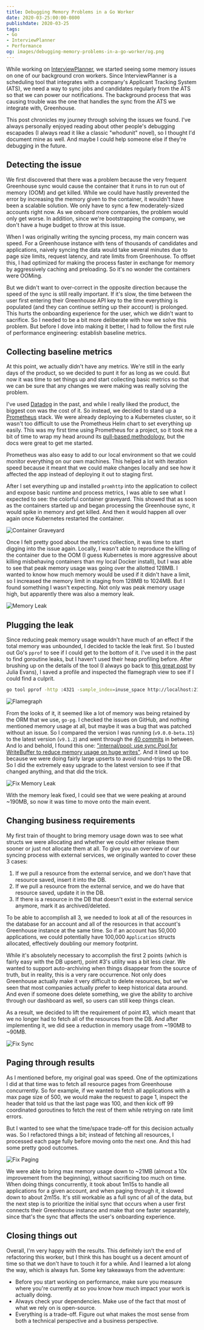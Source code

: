 ```yaml
---
title: Debugging Memory Problems in a Go Worker
date: 2020-03-25:00:00-0800
publishdate: 2020-03-25
tags:
- Go
- InterviewPlanner
- Performance
og: images/debugging-memory-problems-in-a-go-worker/og.png
---
```


While working on [InterviewPlanner](https://interviewplanner.com), we started
seeing some memory issues on one of our background cron workers. Since
InterviewPlanner is a scheduling tool that integrates with a company's Applicant
Tracking System (ATS), we need a way to sync jobs and candidates regularly from
the ATS so that we can power our notifications. The background process that was
causing trouble was the one that handles the sync from the ATS we integrate
with, Greenhouse.

This post chronicles my journey through solving the issues we found. I've always
personally enjoyed reading about other people's debugging escapades (I always
read it like a classic "whodunit" novel), so I thought I'd document mine as
well. And maybe I could help someone else if they're debugging in the future.

## Detecting the issue

We first discovered that there was a problem because the very frequent
Greenhouse sync would cause the container that it runs in to run out of memory
(OOM) and get killed. While we could have hastily prevented the error by
increasing the memory given to the container, it wouldn't have been a scalable
solution. We only have to sync a few moderately-sized accounts right now. As we
onboard more companies, the problem would only get worse. In addition, since
we're bootstrapping the company, we don't have a huge budget to throw at this
issue.

When I was originally writing the syncing process, my main concern was speed.
For a Greenhouse instance with tens of thousands of candidates and applications,
naively syncing the data would take several minutes due to page size limits,
request latency, and rate limits from Greenhouse. To offset this, I had
optimized for making the process faster in exchange for memory by aggressively
caching and preloading. So it's no wonder the containers were OOMing.

But we didn't want to over-correct in the opposite direction because the speed
of the sync is still really important. If it's slow, the time between the user
first entering their Greenhouse API key to the time everything is populated (and
they can continue setting up their account) is prolonged. This hurts the
onboarding experience for the user, which we didn't want to sacrifice. So I
needed to be a bit more deliberate with how we solve this problem. But before I
dove into making it better, I had to follow the first rule of performance
engineering: establish baseline metrics.

## Collecting baseline metrics

At this point, we actually didn't have any metrics. We're still in the early
days of the product, so we decided to punt it for as long as we could. But now
it was time to set things up and start collecting basic metrics so that we can
be sure that any changes we were making was really solving the problem.

I've used [Datadog](https://www.datadoghq.com/) in the past, and while I really
liked the product, the biggest con was the cost of it. So instead, we decided to
stand up a [Prometheus](https://prometheus.io/) stack. We were already deploying
to a Kubernetes cluster, so it wasn't too difficult to use the Prometheus Helm
chart to set everything up easily. This was my first time using Prometheus for a
project, so it took me a bit of time to wrap my head around its [pull-based
methodology](https://prometheus.io/docs/introduction/faq/#why-do-you-pull-rather-than-push),
but the docs were great to get me started.

Prometheus was also easy to add to our local environment so that we could
monitor everything on our own machines. This helped a lot with iteration speed
because it meant that we could make changes locally and see how it affected the
app instead of deploying it out to staging first.

After I set everything up and installed `promhttp` into the application to
collect and expose basic runtime and process metrics, I was able to see what I
expected to see: the colorful container graveyard. This showed that as soon as
the containers started up and began processing the Greenhouse sync, it would
spike in memory and get killed. And then it would happen all over again once
Kubernetes restarted the container.

![Container Graveyard](/blog/images/debugging-memory-problems-in-a-go-worker/graveyard.png)

Once I felt pretty good about the metrics collection, it was time to start
digging into the issue again. Locally, I wasn't able to reproduce the killing of
the container due to the OOM (I guess Kubernetes is more aggressive about
killing misbehaving containers than my local Docker install), but I was able to
see that peak memory usage was going over the allotted 128MB. I wanted to know
how much memory would be used if it didn't have a limit, so I increased the
memory limit in staging from 128MB to 1024MB. But I found something I wasn't
expecting. Not only was peak memory usage high, but apparently there was also a
memory leak.

![Memory Leak](/blog/images/debugging-memory-problems-in-a-go-worker/leak.png)

## Plugging the leak

Since reducing peak memory usage wouldn't have much of an effect if the total
memory was unbounded, I decided to tackle the leak first. So I busted out Go's
`pprof` to see if I could get to the bottom of it. I've used it in the past to
find goroutine leaks, but I haven't used their heap profiling before. After
brushing up on the details of the tool (I always go back to [this great
post](https://jvns.ca/blog/2017/09/24/profiling-go-with-pprof/) by Julia Evans),
I saved a profile and inspected the flamegraph view to see if I could find a
culprit.

```sh
go tool pprof -http :4321 -sample_index=inuse_space http://localhost:2113/debug/pprof/heap
```

![Flamegraph](/blog/images/debugging-memory-problems-in-a-go-worker/flamegraph.png)

From the looks of it, it seemed like a lot of memory was being retained by the
ORM that we use, `go-pg`. I checked the issues on GitHub, and nothing mentioned
memory usage at all, but maybe it was a bug that was patched without an issue.
So I compared the version I was running (`v9.0.0-beta.15`) to the latest version
(`v9.1.2`) and went through the [40
commits](https://github.com/go-pg/pg/compare/v9.0.0-beta.15...v9.1.2) in
between. And lo and behold, I found this one: ["internal/pool: use sync.Pool for
WriteBuffer to reduce memory usage on huge
writes"](https://github.com/go-pg/pg/commit/c28185c3d05c1e5f46d9439dca19ab8de9bb9fd8).
And it lined up too because we were doing fairly large upserts to avoid
round-trips to the DB. So I did the extremely easy upgrade to the latest version
to see if that changed anything, and that did the trick.

![Fix Memory Leak](/blog/images/debugging-memory-problems-in-a-go-worker/fix-leak.png)

With the memory leak fixed, I could see that we were peaking at around ~190MB,
so now it was time to move onto the main event.

## Changing business requirements

My first train of thought to bring memory usage down was to see what structs we
were allocating and whether we could either release them sooner or just not
allocate them at all. To give you an overview of our syncing process with
external services, we originally wanted to cover these 3 cases:

1. If we pull a resource from the external service, and we don't have that
   resource saved, insert it into the DB.
2. If we pull a resource from the external service, and we do have that resource
   saved, update it in the DB.
3. If there is a resource in the DB that doesn't exist in the external service
   anymore, mark it as archived/deleted.

To be able to accomplish all 3, we needed to look at all of the resources in the
database for an account and all of the resources in that account's Greenhouse
instance at the same time. So if an account has 50,000 applications, we could
potentially have 100,000 `Application` structs allocated, effectively doubling
our memory footprint.

While it's absolutely necessary to accomplish the first 2 points (which is
fairly easy with the DB upsert), point #3's utility was a bit less clear. We
wanted to support auto-archiving when things disappear from the source of truth,
but in reality, this is a very rare occurrence. Not only does Greenhouse
actually make it very difficult to delete resources, but we've seen that most
companies actually prefer to keep historical data around. And even if someone
does delete something, we give the ability to archive through our dashboard as
well, so users can still keep things clean.

As a result, we decided to lift the requirement of point #3, which meant that we
no longer had to fetch all of the resources from the DB. And after implementing
it, we did see a reduction in memory usage from ~190MB to ~90MB.

![Fix Sync](/blog/images/debugging-memory-problems-in-a-go-worker/fix-sync.png)

## Paging through results

As I mentioned before, my original goal was speed. One of the optimizations I
did at that time was to fetch all resource pages from Greenhouse concurrently.
So for example, if we wanted to fetch all applications with a max page size of
500, we would make the request to page 1, inspect the header that told us that
the last page was 100, and then kick off 99 coordinated goroutines to fetch the
rest of them while retrying on rate limit errors.

But I wanted to see what the time/space trade-off for this decision actually
was. So I refactored things a bit; instead of fetching all resources, I
processed each page fully before moving onto the next one. And this had some
pretty good outcomes.

![Fix Paging](/blog/images/debugging-memory-problems-in-a-go-worker/fix-paging.png)

We were able to bring max memory usage down to ~21MB (almost a 10x improvement
from the beginning), without sacrificing too much on time. When doing things
concurrently, it took about 1m15s to handle all applications for a given
account, and when paging through it, it slowed down to about 2m15s. It's still
workable as a full sync of all of the data, but the next step is to prioritize
the initial sync that occurs when a user first connects their Greenhouse
instance and make that one faster separately, since that's the sync that affects
the user's onboarding experience.

## Closing things out

Overall, I'm very happy with the results. This definitely isn't the end of
refactoring this worker, but I think this has bought us a decent amount of time
so that we don't have to touch it for a while. And I learned a lot along the
way, which is always fun. Some key takeaways from the adventure:

- Before you start working on performance, make sure you measure where you're
  currently at so you know how much impact your work is actually doing.
- Always check your dependencies. Make use of the fact that most of what we rely
  on is open-source.
- Everything is a trade-off. Figure out what makes the most sense from both a
  technical perspective and a business perspective.


